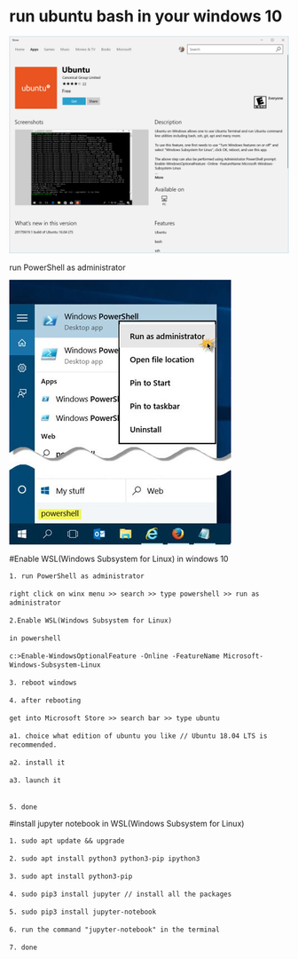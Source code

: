 # run ubuntu bash in your windows 10

 ![](https://github.com/smiletoeveryone/wsl/blob/master/ubuntustore.png)
 
 run PowerShell as administrator
 
 ![](https://github.com/smiletoeveryone/wsl/blob/master/How-to-open-an-elevated-PowerShell-prompt.jpg)


#Enable WSL(Windows Subsystem for Linux) in windows 10

    1. run PowerShell as administrator
  
    right click on winx menu >> search >> type powershell >> run as administrator

    2.Enable WSL(Windows Subsystem for Linux)

    in powershell 

    c:>Enable-WindowsOptionalFeature -Online -FeatureName Microsoft-Windows-Subsystem-Linux

    3. reboot windows 

    4. after rebooting

    get into Microsoft Store >> search bar >> type ubuntu

    a1. choice what edition of ubuntu you like // Ubuntu 18.04 LTS is recommended.

    a2. install it

    a3. launch it


    5. done
    
#install jupyter notebook in WSL(Windows Subsystem for Linux) 


    1. sudo apt update && upgrade
    
    2. sudo apt install python3 python3-pip ipython3
    
    3. sudo apt install python3-pip
    
    4. sudo pip3 install jupyter // install all the packages
    
    5. sudo pip3 install jupyter-notebook
    
    6. run the command "jupyter-notebook" in the terminal 
    
    7. done
    
